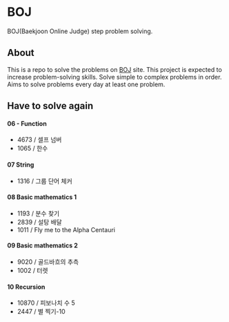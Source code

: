 # BOJ
BOJ(Baekjoon Online Judge) step problem solving.

## About
This is a repo to solve the problems on [BOJ](https://www.acmicpc.net/) site.
This project is expected to increase problem-solving skills.
Solve simple to complex problems in order. 
Aims to solve problems every day at least one problem.

## Have to solve again
#### 06 - Function
- 4673 / 셀프 넘버
- 1065 / 한수

#### 07 String
- 1316 / 그룹 단어 체커

#### 08 Basic mathematics 1
- 1193 / 분수 찾기
- 2839 / 설탕 배달
- 1011 / Fly me to the Alpha Centauri

#### 09 Basic mathematics 2
- 9020 / 골드바흐의 추측
- 1002 / 터렛

#### 10 Recursion
- 10870 / 피보나치 수 5
- 2447 / 별 찍기-10
